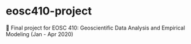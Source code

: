 # eosc410-project
🌄 Final project for EOSC 410: Geoscientific Data Analysis and Empirical Modeling (Jan - Apr 2020)
